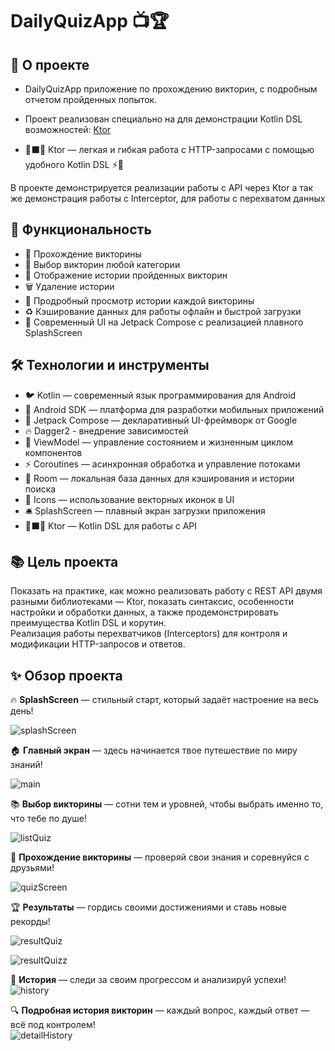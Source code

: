 # DailyQuizApp 📺🏆

## 📱 О проекте
- DailyQuizApp приложение по прохождению викторин, с подробным отчетом пройденных попыток. 
- Проект реализован специально на для демонстрации Kotlin DSL возможностей: [Ktor](https://ktor.io/) 

- 🔷⬛🔶 Ktor — легкая и гибкая работа с HTTP-запросами с помощью удобного Kotlin DSL ⚡👾

В проекте демонстрируется реализации работы с API через Ktor а так же демонстрация работы с Interceptor, для работы с перехватом данных

## 🌟 Функциональность
- 🤖 Прохождение викторины
- 🧩 Выбор викторин любой категории
- 🧬 Отображение истории пройденных викторин
- 🗑️ Удаление истории
- 📝 Продробный просмотр истории каждой викторины
- ♻ Кэширование данных для работы офлайн и быстрой загрузки
- 🎨 Современный UI на Jetpack Compose с реализацией плавного SplashScreen

## 🛠 Технологии и инструменты
- 🐦 Kotlin — современный язык программирования для Android
- 📱 Android SDK — платформа для разработки мобильных приложений
- 🧩 Jetpack Compose — декларативный UI-фреймворк от Google
- 🔥 Dagger2 - внедрение зависимостей
- 🧠 ViewModel — управление состоянием и жизненным циклом компонентов
- ⚡ Coroutines — асинхронная обработка и управление потоками
- 🔄 Room — локальная база данных для кэширования и истории поиска
- 🎨 Icons — использование векторных иконок в UI
- 🛎 SplashScreen — плавный экран загрузки приложения
- 🔷⬛🔶 Ktor — Kotlin DSL для работы с API  

## 📚 Цель проекта
Показать на практике, как можно реализовать работу с REST API двумя разными библиотеками — Ktor, показать синтаксис, особенности настройки и обработки данных, а также продемонстрировать преимущества Kotlin DSL и корутин.  
Реализация работы перехватчиков (Interceptors) для контроля и модификации HTTP-запросов и ответов.

## ✨ Обзор проекта

🔥 **SplashScreen** — стильный старт, который задаёт настроение на весь день!  

![splashScreen](https://github.com/user-attachments/assets/064b3bf8-9e83-4949-80fb-b5f0f98fee1e)

🏠 **Главный экран** — здесь начинается твое путешествие по миру знаний!  

![main](https://github.com/user-attachments/assets/67eddd7f-9c5c-4909-8628-d4e6eab631b6)

📚 **Выбор викторины** — сотни тем и уровней, чтобы выбрать именно то, что тебе по душе!  

![listQuiz](https://github.com/user-attachments/assets/a331ad1f-47a3-4f30-a0dd-7c46e64becc7)

🧠 **Прохождение викторины** — проверяй свои знания и соревнуйся с друзьями!  

![quizScreen](https://github.com/user-attachments/assets/86920c90-38e3-4d25-8c66-473c1d239789)

🏆 **Результаты** — гордись своими достижениями и ставь новые рекорды!  

![resultQuiz](https://github.com/user-attachments/assets/1bf4a49b-dab6-4ea8-94e3-e08a9bfc6c54)  

![resultQuizz](https://github.com/user-attachments/assets/536e3ed4-4a57-4bb5-84dc-4102f616967e)

📜 **История** — следи за своим прогрессом и анализируй успехи!  
![history](https://github.com/user-attachments/assets/f6aed490-b48e-4273-84db-6c2801099f54)

🔍 **Подробная история викторин** — каждый вопрос, каждый ответ — всё под контролем!  
![detailHistory](https://github.com/user-attachments/assets/6dd277d8-89aa-4e0b-82a4-0e8de1f07748)
